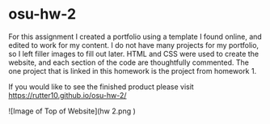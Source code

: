 # osu-hw-2
For this assignment I created a portfolio using a template I found online, and edited to work for my content. I do not have many projects for my portfolio, so I left filler images to fill out later. HTML and CSS were used to create the website, and each section of the code are thoughtfully commented. The one project that is linked in this homework is the project from homework 1.

If you would like to see the finished product please visit https://rutter10.github.io/osu-hw-2/

![Image of Top of Website](hw 2.png
)

































